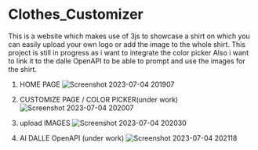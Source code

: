 # Clothes_Customizer
This is a website which makes use of 3js to showcase a shirt on which you can easily upload your own logo or add the image to the whole shirt.
This project is still in progress as i want to integrate the color picker 
Also i want to link it to the dalle OpenAPI to be able to prompt and use the images for the shirt.
1. HOME PAGE
![Screenshot 2023-07-04 201907](https://github.com/athulnairrr/Clothes_Customizer/assets/132225542/40b40b70-8ac8-4006-9118-a6ae965b3b89)

2. CUSTOMIZE PAGE / COLOR PICKER(under work)
![Screenshot 2023-07-04 202007](https://github.com/athulnairrr/Clothes_Customizer/assets/132225542/72e822d2-0001-4b20-abeb-e80f7d281baf)

3. upload IMAGES 
![Screenshot 2023-07-04 202030](https://github.com/athulnairrr/Clothes_Customizer/assets/132225542/cf92eaa9-5272-470f-a70a-1e2947dea819)

4. AI DALLE OpenAPI (under work)
![Screenshot 2023-07-04 202118](https://github.com/athulnairrr/Clothes_Customizer/assets/132225542/490623ce-8266-4f9d-9df1-8f602ee7e5cd)
